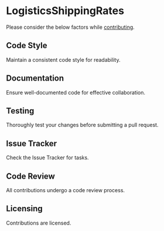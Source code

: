 # LogisticsShippingRates

Please consider the below factors while [contributing](CONTRIBUTING.md).

## Code Style
Maintain a consistent code style for readability.

## Documentation
Ensure well-documented code for effective collaboration.

## Testing
Thoroughly test your changes before submitting a pull request.

## Issue Tracker
Check the Issue Tracker for tasks.

## Code Review
All contributions undergo a code review process.

## Licensing
Contributions are licensed.


